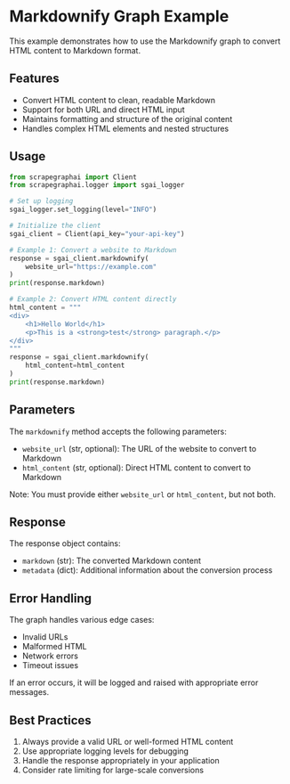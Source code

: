 # Markdownify Graph Example

This example demonstrates how to use the Markdownify graph to convert HTML content to Markdown format.

## Features

- Convert HTML content to clean, readable Markdown
- Support for both URL and direct HTML input
- Maintains formatting and structure of the original content
- Handles complex HTML elements and nested structures

## Usage

```python
from scrapegraphai import Client
from scrapegraphai.logger import sgai_logger

# Set up logging
sgai_logger.set_logging(level="INFO")

# Initialize the client
sgai_client = Client(api_key="your-api-key")

# Example 1: Convert a website to Markdown
response = sgai_client.markdownify(
    website_url="https://example.com"
)
print(response.markdown)

# Example 2: Convert HTML content directly
html_content = """
<div>
    <h1>Hello World</h1>
    <p>This is a <strong>test</strong> paragraph.</p>
</div>
"""
response = sgai_client.markdownify(
    html_content=html_content
)
print(response.markdown)
```

## Parameters

The `markdownify` method accepts the following parameters:

- `website_url` (str, optional): The URL of the website to convert to Markdown
- `html_content` (str, optional): Direct HTML content to convert to Markdown

Note: You must provide either `website_url` or `html_content`, but not both.

## Response

The response object contains:

- `markdown` (str): The converted Markdown content
- `metadata` (dict): Additional information about the conversion process

## Error Handling

The graph handles various edge cases:

- Invalid URLs
- Malformed HTML
- Network errors
- Timeout issues

If an error occurs, it will be logged and raised with appropriate error messages.

## Best Practices

1. Always provide a valid URL or well-formed HTML content
2. Use appropriate logging levels for debugging
3. Handle the response appropriately in your application
4. Consider rate limiting for large-scale conversions

